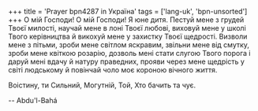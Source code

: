 +++
title = 'Prayer bpn4287 in Україна'
tags = ['lang-uk', 'bpn-unsorted']
+++
О мій Господи! О мій Господи! Я юне дитя. Пестуй мене з грудей Твоєї милості, научай мене в лоні Твоєї любові, виховуй мене у школі Твого керівництва й викохуй мене у захистку Твоєї щедрості. Визволи мене з пітьми, зроби мене світлом яскравим, звільни мене від смутку, зроби мене квіткою розарію, дозволь мені стати слугою Твого порога і даруй мені вдачу й натуру праведних, прояви через мене щедрість у світі людському й повінчай чоло моє короною вічного життя.

Воістину, ти Сильний, Могутній, Той, Хто бачить та чує.

-- Abdu'l-Bahá
